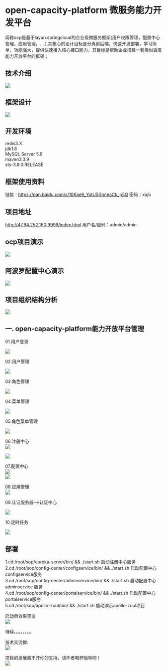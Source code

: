 # open-capacity-platform 微服务能力开发平台 
 
简称ocp是基于layui+springcloud的企业级微服务框架(用户权限管理，配置中心管理，应用管理，....),其核心的设计目标是分离前后端，快速开发部署，学习简单，功能强大，提供快速接入核心接口能力，其目标是帮助企业搭建一套类似百度能力开放平台的框架；


 
##   技术介绍 
![](https://i.imgur.com/29QKUkG.png)  
##   框架设计
![](https://i.imgur.com/vn03vIX.jpg)

## 开发环境  
redis3.X  
jdk1.8  
MySQL Server 5.6  
maven3.3.9  
sts-3.8.0.RELEASE  

##  框架使用资料   
链接：https://pan.baidu.com/s/10Kae9_YotU5GnneaCk_p5Q 
密码：xqjb


##  项目地址
http://47.94.252.160:9999/index.html 用户名/密码：admin/admin

##  ocp项目演示
 
![](http://img1.ph.126.net/WAraEeweVw2SyTUSG1dT6Q==/3887169428474612491.gif) 


## 阿波罗配置中心演示  
![](http://img2.ph.126.net/-cKtj6Wia_q6YiZKV-IOsQ==/295548725646480248.gif)


## 项目组织结构分析 

![](https://i.imgur.com/aFptzQl.jpg)




## 一. open-capacity-platform能力开放平台管理    
   
01.用户登录

![](https://i.imgur.com/694I3v5.jpg)

02.用户管理

![](https://i.imgur.com/UpDbMdf.jpg)

03.角色管理

![](https://i.imgur.com/GvI6o9f.jpg)

04.菜单管理

![](https://i.imgur.com/4oCFqfG.jpg)

05.角色菜单管理

![](https://i.imgur.com/4EJF9By.jpg)
   
06.注册中心   
![](https://i.imgur.com/7VNt5ju.png)

![](https://i.imgur.com/4zfyLCi.png)

07.配置中心   
![](https://i.imgur.com/VqK4iZB.jpg)    
![](https://i.imgur.com/h3Z0cfO.jpg)     


08.应用管理  
![](https://i.imgur.com/MB4E3ve.jpg)


09.认证服务器-->认证中心

![](https://i.imgur.com/os86Yvr.jpg) 

10.定时任务

![](https://i.imgur.com/boiJhNU.jpg)





## 部署 
1.cd /root/sop/eureka-server/bin/ &&  ./start.sh  启动注册中心服务   
2.cd /root/sop/config-center/configservice/bin/ &&  ./start.sh 启动配置中心configservice服务     
3.cd /root/sop/config-center/adminservice/bin/  &&  ./start.sh  启动配置中心adminservice 服务  
4.cd /root/sop/config-center/portalservice/bin/ &&  ./start.sh 启动配置中心portalservice服务   
5.cd /root/sop/apollo-zuul/bin/ &&  ./start.sh 启动演示apollo-zuul项目   


启动后效果预览   
![](https://i.imgur.com/H0CiqbD.jpg)


待续。。。。。。。。   


技术交流群:  
![](https://i.imgur.com/YowTMtG.jpg)

项目的发展离不开你的支持，请作者喝杯咖啡吧！  
![](https://i.imgur.com/f0FWF4r.jpg)
  


 